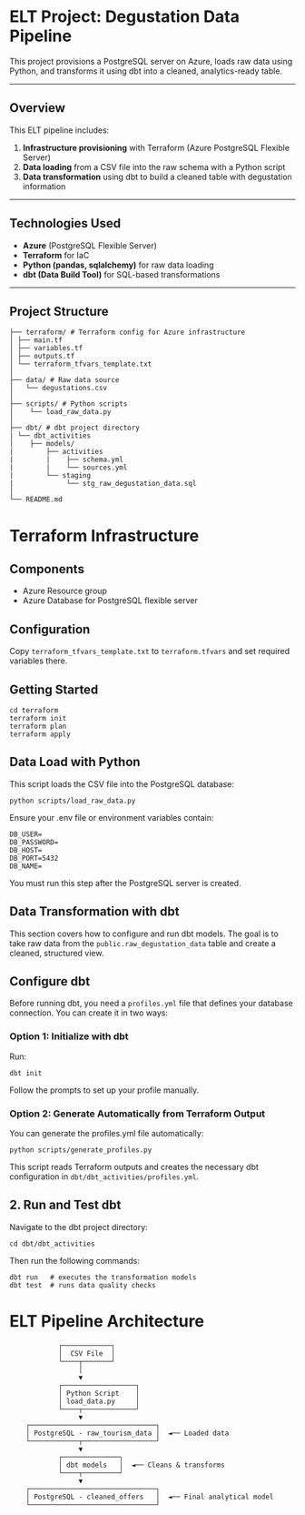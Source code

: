 # ELT Project: Degustation Data Pipeline

This project provisions a PostgreSQL server on Azure, loads raw data using Python, and transforms it using dbt into a cleaned, analytics-ready table.

---

## Overview

This ELT pipeline includes:

1. **Infrastructure provisioning** with Terraform (Azure PostgreSQL Flexible Server)
2. **Data loading** from a CSV file into the raw schema with a Python script
3. **Data transformation** using dbt to build a cleaned table with degustation information

---

## Technologies Used

- **Azure** (PostgreSQL Flexible Server)
- **Terraform** for IaC
- **Python (pandas, sqlalchemy)** for raw data loading
- **dbt (Data Build Tool)** for SQL-based transformations

---

## Project Structure


```
├── terraform/ # Terraform config for Azure infrastructure
│ ├── main.tf
│ ├── variables.tf
│ ├── outputs.tf
│ └── terraform_tfvars_template.txt
│
├── data/ # Raw data source
│   └── degustations.csv
│
├── scripts/ # Python scripts
│    └── load_raw_data.py
│
├── dbt/ # dbt project directory
| └── dbt_activities
│    ├── models/
|        ├── activities
|        |    ├── schema.yml
|        |    └── sources.yml
|        └── staging
|             └── stg_raw_degustation_data.sql
│
└── README.md
```


# Terraform Infrastructure

## Components

- Azure Resource group
- Azure Database for PostgreSQL flexible server

## Configuration

Copy `terraform_tfvars_template.txt` to `terraform.tfvars` and set required variables there.

## Getting Started

```
cd terraform
terraform init
terraform plan
terraform apply
```

## Data Load with Python

This script loads the CSV file into the PostgreSQL database:

```
python scripts/load_raw_data.py
```

Ensure your .env file or environment variables contain:

```
DB_USER=
DB_PASSWORD=
DB_HOST=
DB_PORT=5432
DB_NAME=
```

You must run this step after the PostgreSQL server is created.

## Data Transformation with dbt

This section covers how to configure and run dbt models. The goal is to take raw data from the `public.raw_degustation_data` table and create a cleaned, structured view.

## Configure dbt

Before running dbt, you need a `profiles.yml` file that defines your database connection. You can create it in two ways:

### Option 1: Initialize with dbt

Run:

```
dbt init
```

Follow the prompts to set up your profile manually.

### Option 2: Generate Automatically from Terraform Output

You can generate the profiles.yml file automatically:

```
python scripts/generate_profiles.py
```

This script reads Terraform outputs and creates the necessary dbt configuration in `dbt/dbt_activities/profiles.yml`.

## 2. Run and Test dbt

Navigate to the dbt project directory:

```
cd dbt/dbt_activities
```

Then run the following commands:

```
dbt run   # executes the transformation models
dbt test  # runs data quality checks
```


# ELT Pipeline Architecture


                ┌────────────┐
                │  CSV File  │
                └────┬───────┘
                     │
                     ▼
                ┌──────────────────┐
                │ Python Script    │
                │ load_data.py     │
                └────┬─────────────┘
                     ▼
        ┌───────────────────────────────┐
        │ PostgreSQL - raw_tourism_data │  ◄── Loaded data
        └────────────┬──────────────────┘
                     ▼
                ┌──────────────┐
                │ dbt models   │  ◄── Cleans & transforms
                └────┬─────────┘
                     ▼
        ┌───────────────────────────────┐
        │ PostgreSQL - cleaned_offers   │  ◄── Final analytical model
        └───────────────────────────────┘
